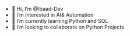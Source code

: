 - 👋 Hi, I’m @Ibaad-Dev
- 👀 I’m interested in AI& Automation
- 🌱 I’m currently learning Python and SQL
- 💞️ I’m looking to collaborate on Python Projects

<!---
Ibaad-Dev/Ibaad-Dev is a ✨ special ✨ repository because its `README.md` (this file) appears on your GitHub profile.
You can click the Preview link to take a look at your changes.
--->
